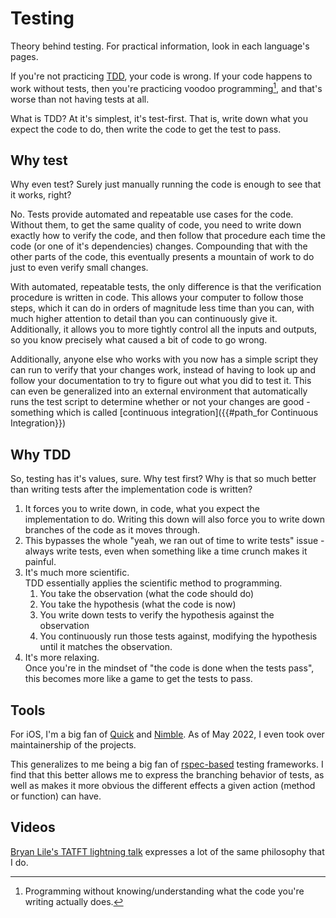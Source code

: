 # Testing

Theory behind testing. For practical information, look in each language's pages.

If you're not practicing [TDD](https://en.wikipedia.org/wiki/Test-driven_development), your code is wrong. If your code happens to work without tests, then you're practicing voodoo programming[^voodoo_programming], and that's worse than not having tests at all.

What is TDD? At it's simplest, it's test-first. That is, write down what you expect the code to do, then write the code to get the test to pass.

## Why test

Why even test? Surely just manually running the code is enough to see that it works, right?

No. Tests provide automated and repeatable use cases for the code. Without them, to get the same quality of code, you need to write down exactly how to verify the code, and then follow that procedure each time the code (or one of it's dependencies) changes. Compounding that with the other parts of the code, this eventually presents a mountain of work to do just to even verify small changes.

With automated, repeatable tests, the only difference is that the verification procedure is written in code. This allows your computer to follow those steps, which it can do in orders of magnitude less time than you can, with much higher attention to detail than you can continuously give it. Additionally, it allows you to more tightly control all the inputs and outputs, so you know precisely what caused a bit of code to go wrong.

Additionally, anyone else who works with you now has a simple script they can run to verify that your changes work, instead of having to look up and follow your documentation to try to figure out what you did to test it. This can even be generalized into an external environment that automatically runs the test script to determine whether or not your changes are good - something which is called [continuous integration]({{#path_for Continuous Integration}})

## Why TDD

So, testing has it's values, sure. Why test first? Why is that so much better than writing tests after the implementation code is written?

1. It forces you to write down, in code, what you expect the implementation to do.
   Writing this down will also force you to write down branches of the code as it moves through.
2. This bypasses the whole "yeah, we ran out of time to write tests" issue - always write tests, even when something like a time crunch makes it painful.
3. It's much more scientific.  
   TDD essentially applies the scientific method to programming.
    1. You take the observation (what the code should do)
    2. You take the hypothesis (what the code is now)
    3. You write down tests to verify the hypothesis against the observation
    4. You continuously run those tests against, modifying the hypothesis until it matches the observation.
4. It's more relaxing.  
   Once you're in the mindset of "the code is done when the tests pass", this becomes more like a game to get the tests to pass.

## Tools

For iOS, I'm a big fan of [Quick](https://github.com/quick/Quick/) and [Nimble](https://github.com/quick/Nimble/). As of May 2022, I even took over maintainership of the projects.

This generalizes to me being a big fan of [rspec-based](https://rspec.info) testing frameworks. I find that this better allows me to express the branching behavior of tests, as well as makes it more obvious the different effects a given action (method or function) can have.

## Videos

[Bryan Lile's TATFT lightning talk](https://www.youtube.com/watch?v=LfmAzLAKKoc) expresses a lot of the same philosophy that I do.

[^voodoo_programming]: Programming without knowing/understanding what the code you're writing actually does.
